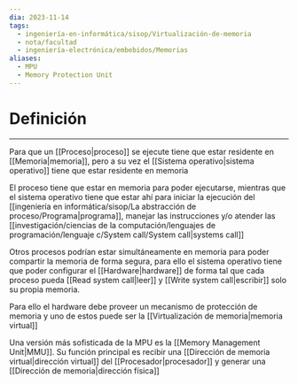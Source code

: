 ```yaml
---
dia: 2023-11-14
tags:
  - ingeniería-en-informática/sisop/Virtualización-de-memoria
  - nota/facultad
  - ingeniería-electrónica/embebidos/Memorias
aliases:
  - MPU
  - Memory Protection Unit
---
```

# Definición
---
Para que un [[Proceso|proceso]] se ejecute tiene que estar residente en [[Memoria|memoria]], pero a su vez el [[Sistema operativo|sistema operativo]] tiene que estar residente en memoria

El proceso tiene que estar en memoria para poder ejecutarse, mientras que el sistema operativo tiene que estar ahí para iniciar la ejecución del [[ingeniería en informática/sisop/La abstracción de proceso/Programa|programa]], manejar las instrucciones y/o atender las [[investigación/ciencias de la computación/lenguajes de programación/lenguaje c/System call/System call|systems call]]

Otros procesos podrían estar simultáneamente en memoria para poder compartir la memoria de forma segura, para ello el sistema operativo tiene que poder configurar el [[Hardware|hardware]] de forma tal que cada proceso pueda [[Read system call|leer]] y [[Write system call|escribir]] solo su propia memoria.

Para ello el hardware debe proveer un mecanismo de protección de memoria y uno de estos puede ser la [[Virtualización de memoria|memoria virtual]]

Una versión más sofisticada de la MPU es la [[Memory Management Unit|MMU]]. Su función principal es recibir una [[Dirección de memoria virtual|dirección virtual]] del [[Procesador|procesador]] y generar una [[Dirección de memoria|dirección física]]